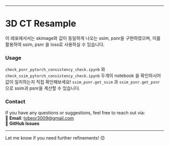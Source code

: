 
---

# 3D CT Resample

이 레포에서서는 skimage와 값이 동일하게 나오는 ssim, psnr을 구현하였으며,
이를 활용하여 ssim, psnr 을 loss로 사용하실 수 있습니다.

### Usage
   `check_psnr_pytorch_consistency_check.ipynb` 와 `check_ssim_pytorch_consistency_check.ipynb` 두개의 notebook 을 확인하시어 값이 일치하는지 직접 확인해보세요!
   `ssim_psnr.get_ssim` 과 `ssim_psnr.get_psnr` 으로 ssim과 psnr을 계산할 수 있습니다.

### Contact

If you have any questions or suggestions, feel free to reach out via:  
📧 **Email**: tobeor3009@gmail.com  
💬 **GitHub Issues**

--- 

Let me know if you need further refinements! 😊